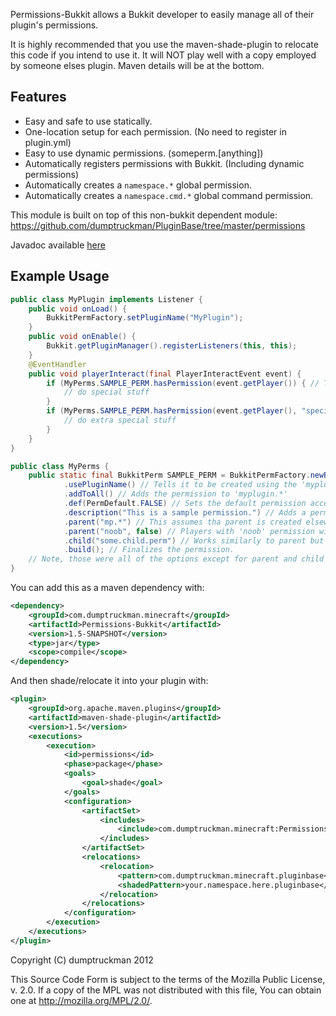 Permissions-Bukkit allows a Bukkit developer to easily manage all of their plugin's permissions.

It is highly recommended that you use the maven-shade-plugin to relocate this code if you intend to use it.  It will NOT play well with a copy employed by someone elses plugin.  Maven details will be at the bottom.

Features
--------
* Easy and safe to use statically.
* One-location setup for each permission. (No need to register in plugin.yml)
* Easy to use dynamic permissions. (someperm.[anything])
* Automatically registers permissions with Bukkit. (Including dynamic permissions)
* Automatically creates a `namespace.*` global permission.
* Automatically creates a `namespace.cmd.*` global command permission.

This module is built on top of this non-bukkit dependent module: https://github.com/dumptruckman/PluginBase/tree/master/permissions

Javadoc available [here](http://ci.onarandombox.com/job/PluginBase/javadoc/com/dumptruckman/minecraft/pluginbase/permission/package-summary.html)

Example Usage
-------------
``` java
public class MyPlugin implements Listener {
    public void onLoad() {
        BukkitPermFactory.setPluginName("MyPlugin");
    }
    public void onEnable() {
        Bukkit.getPluginManager().registerListeners(this, this);
    }
    @EventHandler
    public void playerInteract(final PlayerInteractEvent event) {
        if (MyPerms.SAMPLE_PERM.hasPermission(event.getPlayer()) { // The resulting permission this checks is 'myplugin.sample'
            // do special stuff
        }
        if (MyPerms.SAMPLE_PERM.hasPermission(event.getPlayer(), "special")) { // The resulting permission this checks is 'myplugin.sample.special'
            // do extra special stuff
        }
    }
}

public class MyPerms {
    public static final BukkitPerm SAMPLE_PERM = BukkitPermFactory.newBukkitPerm("sample") // The permission name is passed in here
            .usePluginName() // Tells it to be created using the 'myplugin.' as the prefix (lowercased from above name automatically)
            .addToAll() // Adds the permission to 'myplugin.*'
            .def(PermDefault.FALSE) // Sets the default permission access
            .description("This is a sample permission.") // Adds a permission description
            .parent("mp.*") // This assumes tha parent is created elsewhere.  You can alternately pass in a BukkitPerm object.
            .parent("noob", false) // Players with 'noob' permission will not have access to this permission by default
            .child("some.child.perm") // Works similarly to parent but affects the default of the child
            .build(); // Finalizes the permission.
    // Note, those were all of the options except for parent and child methods with different signatures.
}
```

You can add this as a maven dependency with:
``` xml
<dependency>
    <groupId>com.dumptruckman.minecraft</groupId>
    <artifactId>Permissions-Bukkit</artifactId>
    <version>1.5-SNAPSHOT</version>
    <type>jar</type>
    <scope>compile</scope>
</dependency>
```
And then shade/relocate it into your plugin with:
``` xml
<plugin>
    <groupId>org.apache.maven.plugins</groupId>
    <artifactId>maven-shade-plugin</artifactId>
    <version>1.5</version>
    <executions>
        <execution>
            <id>permissions</id>
            <phase>package</phase>
            <goals>
                <goal>shade</goal>
            </goals>
            <configuration>
                <artifactSet>
                    <includes>
                        <include>com.dumptruckman.minecraft:Permissions-Bukkit</include>
                    </includes>
                </artifactSet>
                <relocations>
                    <relocation>
                        <pattern>com.dumptruckman.minecraft.pluginbase</pattern>
                        <shadedPattern>your.namespace.here.pluginbase</shadedPattern>
                    </relocation>
                </relocations>
            </configuration>
        </execution>
    </executions>
</plugin>
```

Copyright (C) dumptruckman 2012

This Source Code Form is subject to the terms of the Mozilla Public
License, v. 2.0. If a copy of the MPL was not distributed with this
file, You can obtain one at http://mozilla.org/MPL/2.0/.
